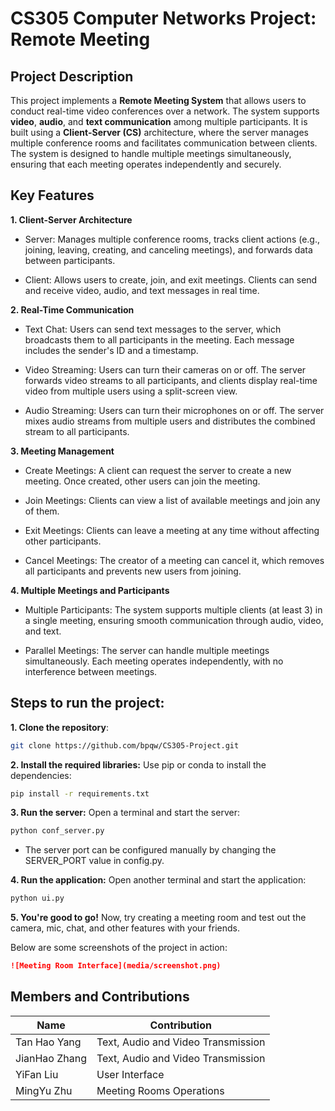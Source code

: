 # CS305 Computer Networks Project: Remote Meeting

## Project Description

This project implements a **Remote Meeting System** that allows users to conduct real-time video conferences over a network. The system supports **video**, **audio**, and **text communication** among multiple participants. It is built using a **Client-Server (CS)** architecture, where the server manages multiple conference rooms and facilitates communication between clients. The system is designed to handle multiple meetings simultaneously, ensuring that each meeting operates independently and securely.

## Key Features

**1. Client-Server Architecture**

- Server: Manages multiple conference rooms, tracks client actions (e.g., joining, leaving, creating, and canceling meetings), and forwards data between participants.

- Client: Allows users to create, join, and exit meetings. Clients can send and receive video, audio, and text messages in real time.

**2. Real-Time Communication**

- Text Chat: Users can send text messages to the server, which broadcasts them to all participants in the meeting. Each message includes the sender's ID and a timestamp.

- Video Streaming: Users can turn their cameras on or off. The server forwards video streams to all participants, and clients display real-time video from multiple users using a split-screen view.

- Audio Streaming: Users can turn their microphones on or off. The server mixes audio streams from multiple users and distributes the combined stream to all participants.

**3. Meeting Management**

- Create Meetings: A client can request the server to create a new meeting. Once created, other users can join the meeting.

- Join Meetings: Clients can view a list of available meetings and join any of them.

- Exit Meetings: Clients can leave a meeting at any time without affecting other participants.

- Cancel Meetings: The creator of a meeting can cancel it, which removes all participants and prevents new users from joining.

**4. Multiple Meetings and Participants**

- Multiple Participants: The system supports multiple clients (at least 3) in a single meeting, ensuring smooth communication through audio, video, and text.

- Parallel Meetings: The server can handle multiple meetings simultaneously. Each meeting operates independently, with no interference between meetings.

## Steps to run the project:

**1. Clone the repository**:

```bash
git clone https://github.com/bpqw/CS305-Project.git
```

**2. Install the required libraries:**
Use pip or conda to install the dependencies:

```bash
pip install -r requirements.txt
```

**3. Run the server:**
Open a terminal and start the server:

```bash
python conf_server.py
```

- The server port can be configured manually by changing the SERVER_PORT value in config.py.

**4. Run the application:**
Open another terminal and start the application:

```bash
python ui.py
```

**5. You're good to go!**
Now, try creating a meeting room and test out the camera, mic, chat, and other features with your friends.

Below are some screenshots of the project in action:

```markdown
![Meeting Room Interface](media/screenshot.png)
```

## Members and Contributions

| Name          | Contribution                       |
| ------------- | ---------------------------------- |
| Tan Hao Yang  | Text, Audio and Video Transmission |
| JianHao Zhang | Text, Audio and Video Transmission |
| YiFan Liu     | User Interface                     |
| MingYu Zhu    | Meeting Rooms Operations           |
